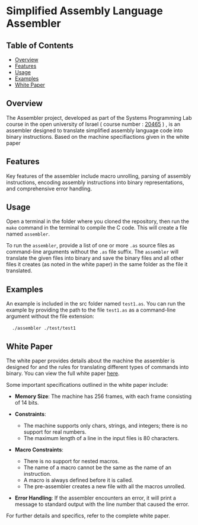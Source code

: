 # Simplified Assembly Language Assembler

## Table of Contents

- [Overview](#overview)
- [Features](#features)
- [Usage](#usage)
- [Examples](#examples)
- [White Paper](#white-paper)

## Overview

The Assembler project, developed as part of the Systems Programming Lab course in the open university of Israel ( course number : [20465](https://www.openu.ac.il/courses/20465.htm) ) , is an assembler designed to translate simplified assembly language code into binary instructions. Based on the machine specifiactions given in the white paper

## Features

Key features of the assembler include macro unrolling, parsing of assembly instructions, encoding assembly instructions into binary representations, and comprehensive error handling.

## Usage

Open a terminal in the folder where you cloned the repository, then run the `make` command in the terminal to compile the C code. This will create a file named `assembler`.

To run the `assembler`, provide a list of one or more `.as` source files as command-line arguments without the `.as` file suffix. The `assembler` will translate the given files into binary and save the binary files and all other files it creates (as noted in the white paper) in the same folder as the file it translated.

## Examples

An example is included in the src folder named `test1.as`. You can run the example by providing the path to the file `test1.as` as a command-line argument without the file extension:

    `./assembler ./test/test1`

## White Paper

The white paper provides details about the machine the assembler is designed for and the rules for translating different types of commands into binary. You can view the full white paper [here](./white_paper.pdf).

Some important specifications outlined in the white paper include:

- **Memory Size**: The machine has 256 frames, with each frame consisting of 14 bits.

- **Constraints**:
  
  - The machine supports only chars, strings, and integers; there is no support for real numbers.
  - The maximum length of a line in the input files is 80 characters.

- **Macro Constraints**:
  
  - There is no support for nested macros.
  - The name of a macro cannot be the same as the name of an instruction.
  - A macro is always defined before it is called.
  - The pre-assembler creates a new file with all the macros unrolled.

- **Error Handling**: If the assembler encounters an error, it will print a message to standard output with the line number that caused the error.

For further details and specifics, refer to the complete white paper. 
